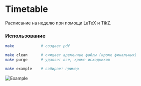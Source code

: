 # Timetable #

Расписание на неделю при помощи LaTeX и TikZ.

### Использование ###

```bash
make			# создает pdf

make clean		# очищает временные файлы (кроме финальных)
make purge		# удаляет все, кроме исходников

make example    # собирает пример
```

![Example](https://user-images.githubusercontent.com/5108025/111074037-5d778c80-84f2-11eb-8a6f-3553a9acacf2.png)
